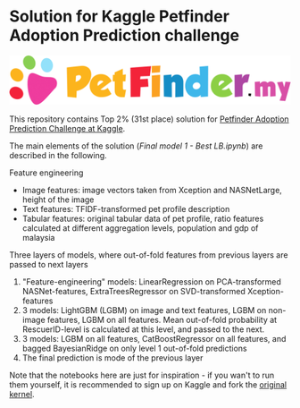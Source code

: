 # Solution for Kaggle Petfinder Adoption Prediction challenge

![Petfinder Logo](petfinder-logo.png)

This repository contains Top 2% (31st place) solution for [Petfinder Adoption Prediction Challenge at Kaggle](https://www.kaggle.com/c/petfinder-adoption-prediction).

The main elements of the solution (*Final model 1 - Best LB.ipynb*) are described in the following.

Feature engineering
* Image features: image vectors taken from Xception and NASNetLarge, height of the image
* Text features: TFIDF-transformed pet profile description
* Tabular features: original tabular data of pet profile, ratio features calculated at different aggregation levels, population and gdp of malaysia

Three layers of models, where out-of-fold features from previous layers are passed to next layers
1. "Feature-engineering" models: LinearRegression on PCA-transformed NASNet-features, ExtraTreesRegressor on SVD-transformed Xception-features
2. 3 models: LightGBM (LGBM) on image and text features, LGBM on non-image features, LGBM on all features. Mean out-of-fold probability at RescuerID-level is calculated at this level, and passed to the next.
3. 3 models: LGBM on all features, CatBoostRegressor on all features, and bagged BayesianRidge on only level 1 out-of-fold predictions
4. The final prediction is mode of the previous layer
    
Note that the notebooks here are just for inspiration - if you wan't to run them yourself, it is recommended to sign up on Kaggle and fork the [original kernel](https://www.kaggle.com/jmyrberg/final-model-1-best-lb-31-lb?scriptVersionId=12101619).
    